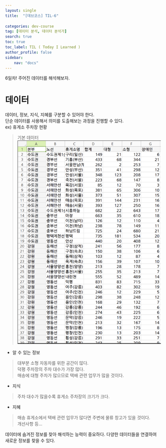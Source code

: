 ```yaml
---
layout: single
title:  "[데브코스] TIL-6"

categories: dev-course
tag: [데이터 분석, 데이터 분석가]
search: true
toc: true
toc_label: TIL ( Today I Learned )
author_profile: false
sidebar:
    nav: "docs"
---
```

6일차!
주어진 데이터를 해석해보자.
# 데이터
데이터, 정보, 지식, 지혜를 구분할 수 있어야 한다.  
단순 데이터를 사용해서 의미를 도출해보는 과정을 진행할 수 있다.  
ex) 휴게소 주차장 현황
> 기본 데이터
![data](/assets/images/휴게소_주차장data.png)
- 알 수 있는 정보
> 대부분 소형 자동차를 위한 공간이 많다.  
> 덕평 주차장의 주차 대수가 가장 많다.  
> 매송에 대형 주차가 많으므로 택배 관련 업무가 많을 것이다.
- 지식
> 주차 대수가 많을수록 휴게소 주차장의 크기가 크다.
- 지혜 
> 매송 휴게소에서 택배 관련 업무가 많다면 주변에 물류 창고가 있을 것이다.  
> 개선사항 등...

데이터에 숨겨진 정보를 찾아 해석하는 능력이 중요하다.
다양한 데이터들을 연결하여 새로운 정보를 찾을 수 있다.